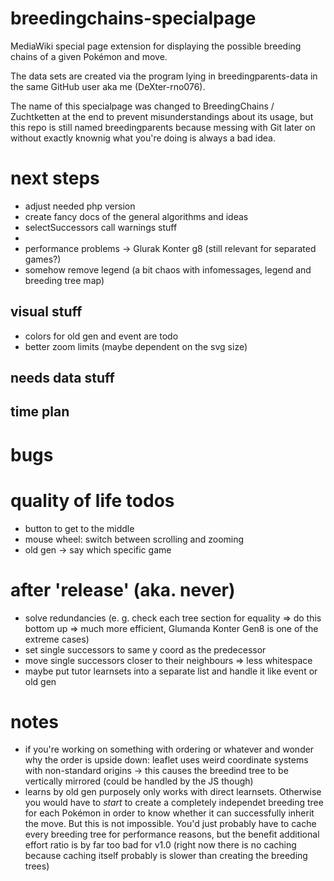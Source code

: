 # breedingchains-specialpage
MediaWiki special page extension for displaying the possible breeding chains of a given Pokémon and move.

The data sets are created via the program lying in breedingparents-data in the same GitHub user aka me (DeXter-rno076).

The name of this specialpage was changed to BreedingChains / Zuchtketten at the end to prevent misunderstandings about its usage, but this repo is still named breedingparents because messing with Git later on without exactly knownig what you're doing is always a bad idea.

# next steps
* adjust needed php version
* create fancy docs of the general algorithms and ideas
* selectSuccessors call warnings stuff
* 
* performance problems -> Glurak Konter g8 (still relevant for separated games?)
* somehow remove legend (a bit chaos with infomessages, legend and breeding tree map)

## visual stuff
* colors for old gen and event are todo
* better zoom limits (maybe dependent on the svg size)

## needs data stuff

## time plan

# bugs

# quality of life todos
* button to get to the middle
* mouse wheel: switch between scrolling and zooming
* old gen -> say which specific game

# after 'release' (aka. never)
* solve redundancies (e. g. check each tree section for equality => do this bottom up => much more efficient, Glumanda Konter Gen8 is one of the extreme cases)
* set single successors to same y coord as the predecessor
* move single successors closer to their neighbours => less whitespace
* maybe put tutor learnsets into a separate list and handle it like event or old gen

# notes
* if you're working on something with ordering or whatever and wonder why the order is upside down: leaflet uses weird coordinate systems with non-standard origins -> this causes the breedind tree to be vertically mirrored (could be handled by the JS though)
* learns by old gen purposely only works with direct learnsets. Otherwise you would have to *start* to create a completely independet breeding tree for each Pokémon in order to know whether it can successfully inherit the move. But this is not impossible. You'd just probably have to cache every breeding tree for performance reasons, but the benefit additional effort ratio is by far too bad for v1.0 (right now there is no caching because caching itself probably is slower than creating the breeding trees)